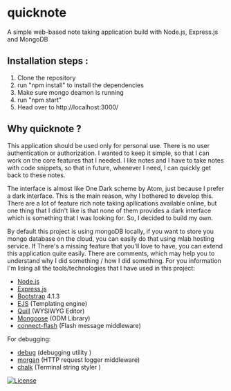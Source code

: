 # quicknote
A simple web-based note taking application build with Node.js, Express.js and MongoDB

## Installation steps :
1. Clone the repository
2. run "npm install" to install the dependencies
3. Make sure mongo deamon is running
4. run "npm start"
5. Head over to http://localhost:3000/

## Why quicknote ?
This application should be used only for personal use. There is no user authentication or authorization. I wanted to keep it simple, so that I can work on the core features that I needed. I like notes and I have to take notes with code snippets, so that in future, whenever I need, I can quickly get back to these notes.

The interface is almost like One Dark scheme by Atom, just because I prefer a dark interface. This is the main reason, why I bothered to develop this. There are a lot of feature rich note taking apllications available online, but one thing that I didn't like is that none of them provides a dark interface which is something that I was looking for. So, I decided to build my own. 

By default this project is using mongoDB locally, if you want to store you mongo database on the cloud, you can easily do that using mlab hosting service. If There's a missing feature that you'll love to have, you can extend this application quite easily. There are comments, which may help you to understand why I did something / how I did something. For you information I'm lising all the tools/technologies that I have used in this project:

- [Node.js](https://github.com/nodejs/node)
- [Express.js](https://github.com/expressjs/express) 
- [Bootstrap](https://github.com/twbs/bootstrap) 4.1.3 
- [EJS](https://github.com/mde/ejs) (Templating engine)
- [Quill](https://github.com/quilljs/quill/) (WYSIWYG Editor) 
- [Mongoose](https://github.com/Automattic/mongoose) (ODM Library)
- [connect-flash](https://github.com/jaredhanson/connect-flash) (Flash message middleware)

For debugging:
- [debug](https://github.com/visionmedia/debug) (debugging utility )
- [morgan](https://github.com/expressjs/morgan) (HTTP request logger middleware)
- [chalk](https://github.com/chalk/chalk) (Terminal string styler )

[![License](http://img.shields.io/:license-mit-blue.svg?style=flat-square)](http://badges.mit-license.org)
